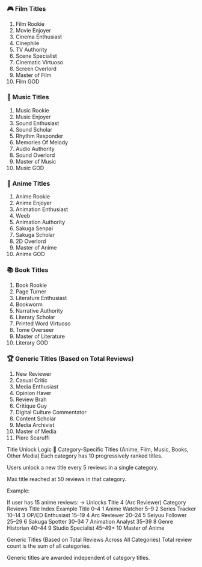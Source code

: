 ### 🎮 Film Titles

1. Film Rookie
2. Movie Enjoyer
3. Cinema Enthusiast
4. Cinephile
5. TV Authority
6. Scene Specialist
7. Cinematic Virtuoso
8. Screen Overlord
9. Master of Film
10. Film GOD

### 🎵 Music Titles

1. Music Rookie
2. Music Enjoyer
3. Sound Enthusiast
4. Sound Scholar
5. Rhythm Responder
6. Memories Of Melody
7. Audio Authority
8. Sound Overlord
9. Master of Music
10. Music GOD

### 🎩 Anime Titles

1. Anime Rookie
2. Anime Enjoyer
3. Animation Enthusiast
4. Weeb
5. Animation Authority
6. Sakuga Senpai
7. Sakuga Scholar
8. 2D Overlord
9. Master of Anime
10. Anime GOD

### 📚 Book Titles

1. Book Rookie
2. Page Turner
3. Literature Enthusiast
4. Bookworm
5. Narrative Authority
6. Literary Scholar
7. Printed Word Virtuoso
8. Tome Overseer
9. Master of Literature
10. Literary GOD


### 🏆 Generic Titles (Based on Total Reviews)

1. New Reviewer
2. Casual Critic
3. Media Enthusiast
4. Opinion Haver
5. Review Brah
6. Critique Guy
7. Digital Culture Commentator
8. Content Scholar
9. Media Archivist
10. Master of Media
11. Piero Scaruffi

Title Unlock Logic
🎯 Category-Specific Titles (Anime, Film, Music, Books, Other Media)
Each category has 10 progressively ranked titles.

Users unlock a new title every 5 reviews in a single category.

Max title reached at 50 reviews in that category.

Example:

If user has 15 anime reviews:
→ Unlocks Title 4 (Arc Reviewer)
Category Reviews	Title Index	Example Title
0–4	1	Anime Watcher
5–9	2	Series Tracker
10–14	3	OP/ED Enthusiast
15–19	4	Arc Reviewer
20–24	5	Seiyuu Follower
25–29	6	Sakuga Spotter
30–34	7	Animation Analyst
35–39	8	Genre Historian
40–44	9	Studio Specialist
45–49+	10	Master of Anime

Generic Titles (Based on Total Reviews Across All Categories)
Total review count is the sum of all categories.

Generic titles are awarded independent of category titles.


